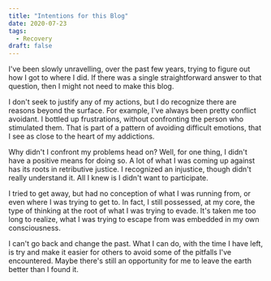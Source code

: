 ```yaml
---
title: "Intentions for this Blog"
date: 2020-07-23
tags:
  - Recovery
draft: false
---
```


I've been slowly unravelling, over the past few years, trying to figure out how I got to where I did. If there was a single straightforward answer to that question, then I might not need to make this blog.

<!-- excerpt -->

I don't seek to justify any of my actions, but I do recognize there are reasons beyond the surface. For example, I've always been pretty conflict avoidant. I bottled up frustrations, without confronting the person who stimulated them. That is part of a pattern of avoiding difficult emotions, that I see as close to the heart of my addictions.

Why didn't I confront my problems head on? Well, for one thing, I didn't have a positive means for doing so. A lot of what I was coming up against has its roots in retributive justice. I recognized an injustice, though didn't really understand it. All I knew is I didn't want to participate. 

I tried to get away, but had no conception of what I was running from, or even where I was trying to get to. In fact, I still possessed, at my core, the type of thinking at the root of what I was trying to evade. It's taken me too long to realize, what I was trying to escape from was embedded in my own consciousness.

I can't go back and change the past. What I can do, with the time I have left, is try and make it easier for others to avoid some of the pitfalls I've encountered. Maybe there's still an opportunity for me to leave the earth better than I found it.

